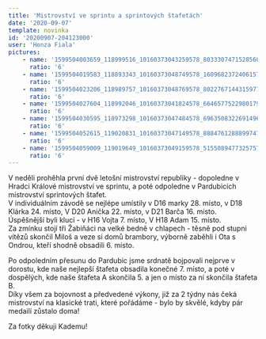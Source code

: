 ```yaml
---
title: 'Mistrovství ve sprintu a sprintových štafetách'
date: '2020-09-07'
template: novinka
id: '20200907-204123000'
user: 'Honza Fiala'
pictures:
    - name: '1599504003659_118999516_10160373043259578_8033307471528560554_o.jpg'
      ratio: '6'
    - name: '1599504019583_118893343_10160373048749578_1609682372406157203_o.jpg'
      ratio: '6'
    - name: '1599504023206_118989757_10160373048769578_8022767144315977526_o.jpg'
      ratio: '6'
    - name: '1599504027604_118992046_10160373041824578_6646577522980179286_o.jpg'
      ratio: '6'
    - name: '1599504030595_118973298_10160373047484578_6963508322691496569_o.jpg'
      ratio: '6'
    - name: '1599504052615_119020831_10160373047149578_8884761288899747961_o.jpg'
      ratio: '6'
    - name: '1599504059009_119019649_10160373049159578_5155089477325757070_o.jpg'
      ratio: '6'
---
```

V neděli prohěhla první dvě letošní mistrovství republiky - dopoledne v Hradci Králové mistrovství ve sprintu, a poté odpoledne v Pardubicích mistrovství sprintových štafet.  
V individuálním závodě se nejlépe umístily v D16 marky 28. místo, v D18 Klárka 24. místo, V D20 Anička 22. místo, v D21 Barča 16. místo.  
Úspěšnější byli kluci - v H16 Vojta 7. místo, V H18 Adam 15. místo.  
Za zmínku stojí tři Žabiňáci na velké bedně v chlapech - těsně pod stupni vítězů skončil Miloš a veze si domů brambory, výborně zaběhli i Ota s Ondrou, kteří shodně obsadili 6. místo.

Po odpoledním přesunu do Pardubic jsme srdnatě bojpovali nejprve v dorostu, kde naše nejlepší štafeta obsadila konečné 7. místo, a poté v dospělých, kde naše štafeta A skončila 5. a jen o místo za ní skončila štafeta B.  
Díky všem za bojovnost a předvedené výkony, již za 2 týdny nás čeká mistrovství na klasické trati, které pořádáme - bylo by skvělé, kdyby pár medailí zůstalo doma!

Za fotky děkuji Kademu!
